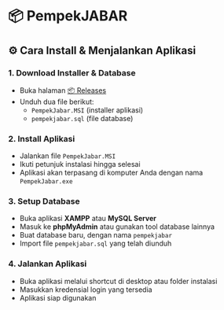 # 📦 PempekJABAR

## ⚙️ Cara Install & Menjalankan Aplikasi

### 1. Download Installer & Database
- Buka halaman [📦 Releases](https://github.com/jasonmrcllino/PempekJABAR/releases)
- Unduh dua file berikut:
  - `PempekJabar.MSI` (installer aplikasi)
  - `pempekjabar.sql` (file database)

### 2. Install Aplikasi
- Jalankan file `PempekJabar.MSI`
- Ikuti petunjuk instalasi hingga selesai
- Aplikasi akan terpasang di komputer Anda dengan nama `PempekJabar.exe`

### 3. Setup Database
- Buka aplikasi **XAMPP** atau **MySQL Server**
- Masuk ke **phpMyAdmin** atau gunakan tool database lainnya
- Buat database baru, dengan nama `pempekjabar`
- Import file `pempekjabar.sql` yang telah diunduh

### 4. Jalankan Aplikasi
- Buka aplikasi melalui shortcut di desktop atau folder instalasi
- Masukkan kredensial login yang tersedia
- Aplikasi siap digunakan
